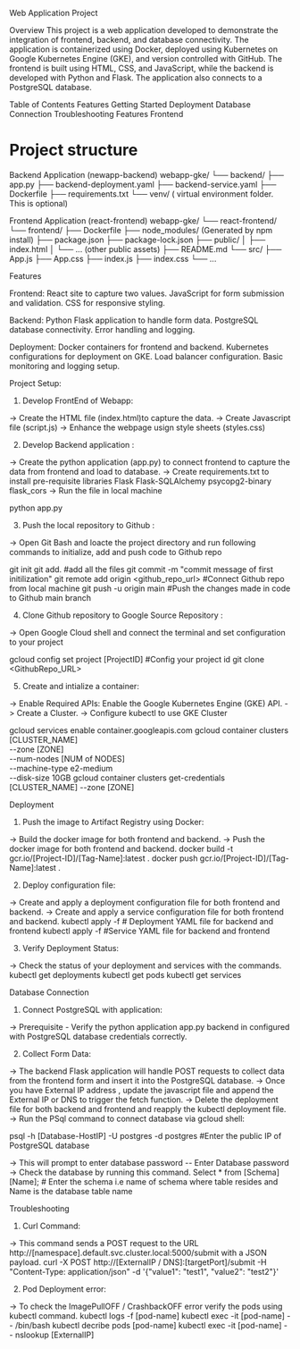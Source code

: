Web Application Project

Overview
This project is a web application developed to demonstrate the integration of frontend, backend, and database connectivity. The application is containerized using Docker, deployed using Kubernetes on Google Kubernetes Engine (GKE), and version controlled with GitHub. The frontend is built using HTML, CSS, and JavaScript, while the backend is developed with Python and Flask. The application also connects to a PostgreSQL database.

Table of Contents
Features
Getting Started
Deployment
Database Connection
Troubleshooting
Features
Frontend

# Project structure 

Backend Application (newapp-backend)
webapp-gke/
└── backend/
    ├── app.py
    ├── backend-deployment.yaml
    ├── backend-service.yaml
    ├── Dockerfile
    ├── requirements.txt
    └── venv/  ( virtual environment folder. This is optional)

Frontend Application (react-frontend)
webapp-gke/
└── react-frontend/
    └── frontend/
        ├── Dockerfile
        ├── node_modules/  (Generated by npm install)
        ├── package.json
        ├── package-lock.json
        ├── public/
        │   ├── index.html
        │   └── ... (other public assets)
        ├── README.md
        └── src/
            ├── App.js
            ├── App.css
            ├── index.js
            ├── index.css
            └── ...

Features

Frontend:
React site to capture two values.
JavaScript for form submission and validation.
CSS for responsive styling.

Backend:
Python Flask application to handle form data.
PostgreSQL database connectivity.
Error handling and logging.

Deployment:
Docker containers for frontend and backend.
Kubernetes configurations for deployment on GKE.
Load balancer configuration.
Basic monitoring and logging setup.

Project Setup:

1. Develop FrontEnd of Webapp:

-> Create the HTML file (index.html)to capture the data.
-> Create Javascript file (script.js)
-> Enhance the webpage usign style sheets (styles.css)

2. Develop Backend application :

-> Create the python application (app.py) to connect frontend to capture the data from frontend and load to database.
-> Create requirements.txt to install pre-requisite libraries
Flask
Flask-SQLAlchemy
psycopg2-binary
flask_cors
-> Run the file in local machine

 python app.py

3. Push the local repository to Github :

-> Open Git Bash and loacte the project directory and run following commands to initialize, add and push code to Github repo

git init
git add. #add all the files
git commit -m "commit message of first initilization"
git remote add origin <github_repo_url> #Connect Github repo from local machine
git push -u origin main #Push the changes made in code to Github main branch

4. Clone Github repository to Google Source Repository :

-> Open Google Cloud shell and connect the terminal and set configuration to your project

gcloud config set project [ProjectID] #Config your project id
git clone <GithubRepo_URL>

5. Create and intialize a container:

-> Enable Required APIs: Enable the Google Kubernetes Engine (GKE) API.
-> Create a Cluster.
-> Configure kubectl to use GKE Cluster

gcloud services enable container.googleapis.com
 gcloud container clusters [CLUSTER_NAME] \
  --zone [ZONE] \
  --num-nodes [NUM of NODES] \
  --machine-type e2-medium \
  --disk-size 10GB
 gcloud container clusters get-credentials [CLUSTER_NAME] --zone [ZONE]

Deployment
1. Push the image to Artifact Registry using Docker:

-> Build the docker image for both frontend and backend.
-> Push the docker image for both frontend and backend.
docker build -t gcr.io/[Project-ID]/[Tag-Name]:latest .
docker push gcr.io/[Project-ID]/[Tag-Name]:latest .

2. Deploy configuration file:

-> Create and apply a deployment configuration file for both frontend and backend.
-> Create and apply a service configuration file for both frontend and backend.
kubectl apply -f <Deployment-File> # Deployment YAML file for backend and frontend
kubectl apply -f <Service-File> #Service YAML file for backend and frontend

3. Verify Deployment Status:

-> Check the status of your deployment and services with the commands.
 kubectl get deployments
 kubectl get pods
 kubectl get services

Database Connection

1. Connect PostgreSQL with application:

-> Prerequisite - Verify the python application app.py backend in configured with PostgreSQL database credentials correctly.

2. Collect Form Data:

-> The backend Flask application will handle POST requests to collect data from the frontend form and insert it into the PostgreSQL database.
-> Once you have External IP address , update the javascript file and append the External IP or DNS to trigger the fetch function.
-> Delete the deployment file for both backend and frontend and reapply the kubectl deployment file.
-> Run the PSql command to connect database via gcloud shell:

 psql -h [Database-HostIP] -U postgres -d postgres #Enter the public IP of PostgreSQL database
 
-> This will prompt to enter database password -- Enter Database password
-> Check the database by running this command.
Select * from [Schema][Name]; # Enter the schema i.e name of schema where table resides and Name is the database table name

Troubleshooting

1. Curl Command:

-> This command sends a POST request to the URL http://[namespace].default.svc.cluster.local:5000/submit with a JSON payload.
    curl -X POST http://[ExternalIP / DNS]:[targetPort]/submit -H "Content-Type: application/json" -d '{"value1": "test1", "value2": "test2"}'

2. Pod Deployment error:

-> To check the ImagePullOFF / CrashbackOFF error verify the pods using kubectl command.
       kubectl logs -f [pod-name]
       kubectl exec -it [pod-name] -- /bin/bash
       kubectl decribe pods [pod-name]
       kubectl exec -it [pod-name] -- nslookup [ExternalIP]
